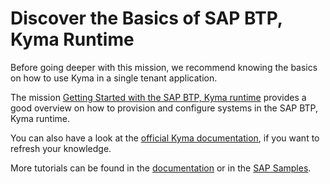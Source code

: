 # Discover the Basics of SAP BTP, Kyma Runtime

Before going deeper with this mission, we recommend knowing the basics on how to use Kyma in a single tenant application.

The mission [Getting Started with the SAP BTP, Kyma runtime](https://discovery-center.cloud.sap/missiondetail/3252/3281/) provides a good overview on how to provision and configure systems in the SAP BTP, Kyma runtime.

You can also have a look at the [official Kyma documentation](https://kyma-project.io/docs/kyma/latest), if you want to refresh your knowledge.

More tutorials can be found in the [documentation](https://kyma-project.io/docs/kyma/latest/03-tutorials/) or in the [SAP Samples](https://github.com/SAP-samples/kyma-runtime-extension-samples).
